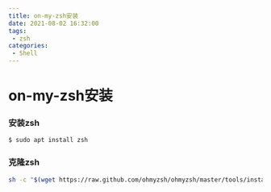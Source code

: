 ```yaml
---
title: on-my-zsh安装
date: 2021-08-02 16:32:00
tags:
 - zsh
categories:
 - Shell
---
```

# on-my-zsh安装

### 安装zsh
```bash
$ sudo apt install zsh 
```
### 克隆zsh
```bash
sh -c "$(wget https://raw.github.com/ohmyzsh/ohmyzsh/master/tools/install.sh -O -)"
```


